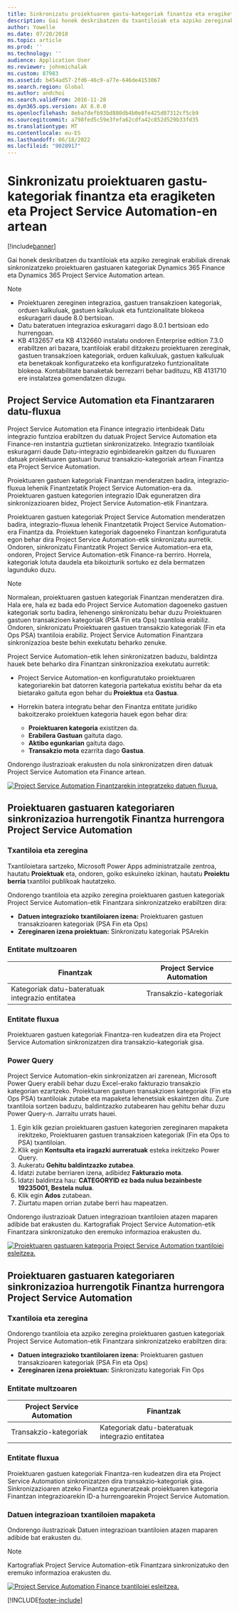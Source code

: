 ```yaml
---
title: Sinkronizatu proiektuaren gastu-kategoriak finantza eta eragiketen eta Project Service Automation-en artean
description: Gai honek deskribatzen du txantiloiak eta azpiko zereginak erabiliak direnak sinkronizatzeko proiektuaren gastuaren kategoriak Microsoft Microsoft Dynamics 365 Finance eta Dynamics 365 Project Service Automation artean.
author: Yowelle
ms.date: 07/20/2018
ms.topic: article
ms.prod: ''
ms.technology: ''
audience: Application User
ms.reviewer: johnmichalak
ms.custom: 87983
ms.assetid: b454ad57-2fd6-46c9-a77e-646de4153067
ms.search.region: Global
ms.author: andchoi
ms.search.validFrom: 2016-11-28
ms.dyn365.ops.version: AX 8.0.0
ms.openlocfilehash: 8eba7defb93bd880db4b0e8fe425d07312cf5cb9
ms.sourcegitcommit: a798fed5c59e3fefa62cdfa42c852d529b33fd35
ms.translationtype: MT
ms.contentlocale: eu-ES
ms.lasthandoff: 06/18/2022
ms.locfileid: "9028917"
---
```

# <a name="synchronize-project-expense-categories-between-finance-and-operations-and-project-service-automation"></a>Sinkronizatu proiektuaren gastu-kategoriak finantza eta eragiketen eta Project Service Automation-en artean

[!include[banner](../includes/banner.md)]

Gai honek deskribatzen du txantiloiak eta azpiko zereginak erabiliak direnak sinkronizatzeko proiektuaren gastuaren kategoriak Dynamics 365 Finance eta Dynamics 365 Project Service Automation artean.

> [!NOTE]
> - Proiektuaren zereginen integrazioa, gastuen transakzioen kategoriak, orduen kalkuluak, gastuen kalkuluak eta funtzionalitate blokeoa eskuragarri daude 8.0 bertsioan.
> - Datu bateratuen integrazioa eskuragarri dago 8.0.1 bertsioan edo hurrengoan.
> - KB 4132657 eta KB 4132660 instalatu ondoren Enterprise edition 7.3.0 erabiltzen ari bazara, txantiloiak erabil ditzakezu proiektuaren zereginak, gastuen transakzioen kategoriak, orduen kalkuluak, gastuen kalkuluak eta benetakoak konfiguratzeko eta konfiguratzeko funtzionalitate blokeoa. Kontabilitate banaketak berrezarri behar badituzu, KB 4131710 ere instalatzea gomendatzen dizugu.

## <a name="data-flow-for-project-service-automation-and-finance"></a>Project Service Automation eta Finantzararen datu-fluxua

Project Service Automation eta Finance integrazio irtenbideak Datu integrazio funtzioa erabiltzen du datuak Project Service Automation eta Finance-ren instantzia guztietan sinkronizatzeko. Integrazio txantiloiak eskuragarri daude Datu-integrazio eginbidearekin gaitzen du fluxuaren datuak proiektuaren gastuari buruz transakzio-kategoriak artean Finantza eta Project Service Automation.

Proiektuaren gastuen kategoriak Finantzan menderatzen badira, integrazio-fluxua lehenik Finantzetatik Project Service Automation-era da. Proiektuaren gastuen kategorien integrazio IDak eguneratzen dira sinkronizazioaren bidez, Project Service Automation-etik Finantzara.

Proiektuaren gastuen kategoriak Project Service Automation menderatzen badira, integrazio-fluxua lehenik Finantzetatik Project Service Automation-era Finantza da. Proiektuen kategoriak dagoeneko Finantzan konfiguratuta egon behar dira Project Service Automation-etik sinkronizatu aurretik. Ondoren, sinkronizatu Finantzatik Project Service Automation-era eta, ondoren, Project Service Automation-etik Finance-ra berriro. Horrela, kategoriak lotuta daudela eta bikoizturik sortuko ez dela bermatzen lagunduko duzu.

> [!NOTE]
> Normalean, proiektuaren gastuen kategoriak Finantzan menderatzen dira. Hala ere, hala ez bada edo Project Service Automation dagoeneko gastuen kategoriak sortu badira, lehenengo sinkronizatu behar duzu Proiektuaren gastuen transakzioen kategoriak (PSA Fin eta Ops) txantiloia erabiliz. Ondoren, sinkronizatu Proiektuaren gastuen transakzio kategoriak (Fin eta Ops PSA) txantiloia erabiliz. Project Service Automation Finantzara sinkronizazioa beste behin exekutatu beharko zenuke.
>
> Project Service Automation-etik lehen sinkronizatzen baduzu, baldintza hauek bete beharko dira Finantzan sinkronizazioa exekutatu aurretik:
>
> - Project Service Automation-en konfiguratutako proiektuaren kategoriarekin bat datorren kategoria partekatua existitu behar da eta bietarako gaituta egon behar du **Proiektua** eta **Gastua**.
> - Horrekin batera integratu behar den Finantza entitate juridiko bakoitzerako proiektuen kategoria hauek egon behar dira:
>
>     - **Proiektuaren kategoria** existitzen da. 
>     - **Erabilera Gastuan** gaituta dago.
>     - **Aktibo egunkarian** gaituta dago.
>     - **Transakzio mota** ezarrita dago **Gastua**.

Ondorengo ilustrazioak erakusten du nola sinkronizatzen diren datuak Project Service Automation eta Finance artean.

[![Project Service Automation Finantzarekin integratzeko datuen fluxua.](./media/ProjectExpenseCategoriesFlow.png)](./media/ProjectExpenseCategoriesFlow.png)

## <a name="project-expense-category-synchronization-from-finance-to-project-service-automation"></a>Proiektuaren gastuaren kategoriaren sinkronizazioa hurrengotik Finantza hurrengora Project Service Automation

### <a name="template-and-task"></a>Txantiloia eta zeregina

Txantiloietara sartzeko, Microsoft Power Apps administratzaile zentroa, hautatu **Proiektuak** eta, ondoren, goiko eskuineko izkinan, hautatu **Proiektu berria** txantiloi publikoak hautatzeko.

Ondorengo txantiloia eta azpiko zeregina proiektuaren gastuen kategoriak Project Service Automation-etik Finantzara sinkronizatzeko erabiltzen dira:

- **Datuen integrazioko txantiloiaren izena:** Proiektuaren gastuen transakzioaren kategoriak (PSA Fin eta Ops)
- **Zereginaren izena proiektuan:** Sinkronizatu kategoriak PSArekin

### <a name="entity-set"></a>Entitate multzoaren

| Finantzak                           | Project Service Automation |
|-----------------------------------|----------------------------|
| Kategoriak datu-bateratuak integrazio entitatea | Transakzio-kategoriak     |

### <a name="entity-flow"></a>Entitate fluxua

Proiektuaren gastuen kategoriak Finantza-ren kudeatzen dira eta Project Service Automation sinkronizatzen dira transakzio-kategoriak gisa.

### <a name="power-query"></a>Power Query

Project Service Automation-ekin sinkronizatzen ari zarenean, Microsoft Power Query erabili behar duzu Excel-erako fakturazio transakzio kategorian ezartzeko. Proiektuaren gastuen transakzioen kategoriak (Fin eta Ops PSA) txantiloiak zutabe eta mapaketa lehenetsiak eskaintzen ditu. Zure txantiloia sortzen baduzu, baldintzazko zutabearen hau gehitu behar duzu Power Query-n. Jarraitu urrats hauei.

1. Egin klik gezian proiektuaren gastuen kategorien zereginaren mapaketa irekitzeko, Proiektuaren gastuen transakzioen kategoriak (Fin eta Ops to PSA) txantiloian.
2. Klik egin **Kontsulta eta iragazki aurreratuak** esteka irekitzeko Power Query.
2. Aukeratu **Gehitu baldintzazko zutabea**.
3. Idatzi zutabe berriaren izena, adibidez **Fakturazio mota**.
4. Idatzi baldintza hau: **CATEGORYID ez bada nulua bezainbeste 19235001, Bestela nulua**.
5. Klik egin **Ados** zutabean.
6. Ziurtatu mapen orrian zutabe berri hau mapeatzen.

Ondorengo ilustrazioak Datuen integrazioan txantiloien atazen maparen adibide bat erakusten du. Kartografiak Project Service Automation-etik Finantzara sinkronizatuko den eremuko informazioa erakusten du.

[![Proiektuaren gastuaren kategoria Project Service Automation txantiloiei esleitzea.](./media/ProjectExpenseCategoriesToPSAMapping.jpg)](./media/ProjectExpenseCategoriesToPSAMapping.jpg)

## <a name="project-expense-category-synchronization-from-project-service-automation-to-finance"></a>Proiektuaren gastuaren kategoriaren sinkronizazioa hurrengotik Finantza hurrengora Project Service Automation

### <a name="template-and-task"></a>Txantiloia eta zeregina

Ondorengo txantiloia eta azpiko zeregina proiektuaren gastuen kategoriak Project Service Automation-etik Finantzara sinkronizatzeko erabiltzen dira:

- **Datuen integrazioko txantiloiaren izena:** Proiektuaren gastuen transakzioaren kategoriak (PSA Fin eta Ops)
- **Zereginaren izena proiektuan:** Sinkronizatu kategoriak Fin Ops

### <a name="entity-set"></a>Entitate multzoaren

| Project Service Automation | Finantzak                           |
|----------------------------|-----------------------------------|
| Transakzio-kategoriak     | Kategoriak datu-bateratuak integrazio entitatea |

### <a name="entity-flow"></a>Entitate fluxua

Proiektuaren gastuen kategoriak Finantza-ren kudeatzen dira eta Project Service Automation sinkronizatzen dira transakzio-kategoriak gisa. Sinkronizazioaren atzeko Finantza eguneratzeak proiektuaren kategoria Finantzan integrazioarekin ID-a hurrengoarekin Project Service Automation.

### <a name="template-mapping-in-data-integration"></a>Datuen integrazioan txantiloien mapaketa

Ondorengo ilustrazioak Datuen integrazioan txantiloien atazen maparen adibide bat erakusten du.

> [!NOTE]
> Kartografiak Project Service Automation-etik Finantzara sinkronizatuko den eremuko informazioa erakusten du.

[![Project Service Automation Finance txantiloiei esleitzea.](./media/ProjectExpenseCategoriesToFinOpsMapping.jpg)](./media/ProjectExpenseCategoriesToFinOpsMapping.jpg)


[!INCLUDE[footer-include](../includes/footer-banner.md)]